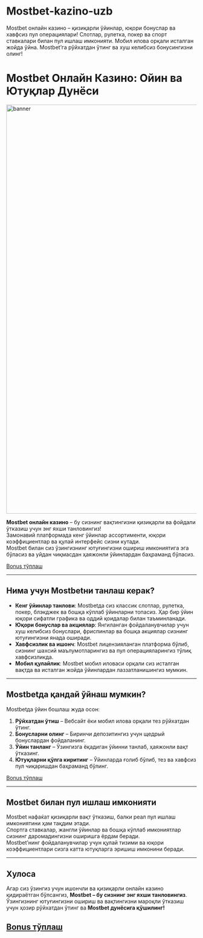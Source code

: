 # Mostbet-kazino-uzb
Mostbet онлайн казино – қизиқарли ўйинлар, юқори бонуслар ва хавфсиз пул операциялари! Слотлар, рулетка, покер ва спорт ставкалари билан пул ишлаш имконияти. Мобил илова орқали исталган жойда ўйна. Mostbet’га рўйхатдан ўтинг ва хуш келибсиз бонусингизни олинг!

# Mostbet Онлайн Казино: Ойин ва Ютуқлар Дунёси
<img width="1080" height="1080" alt="banner" src="https://github.com/user-attachments/assets/406207c8-c132-4e01-a51f-7f0ace8021d6" />


**Mostbet онлайн казино** – бу сизнинг вақтингизни қизиқарли ва фойдали ўтказиш учун энг яхши танловингиз!  
Замонавий платформада кенг ўйинлар ассортименти, юқори коэффициентлар ва қулай интерфейс сизни кутади.  
Mostbet билан сиз ўзингизнинг ютуғингизни ошириш имкониятига эга бўласиз ва уйдан чиқмасдан ҳаяжонли ўйинлардан баҳраманд бўласиз.

[Bonus тўплаш](https://xf38lo22j1y0ihymst.com/tsQF?sub1=r1)

---

## Нима учун Mostbetни танлаш керак?

- **Кенг ўйинлар танлови**: Mostbetда сиз классик слотлар, рулетка, покер, блэкджек ва бошқа кўплаб ўйинларни топасиз. Ҳар бир ўйин юқори сифатли графика ва оддий қоидалар билан таъминланади.  
- **Юқори бонуслар ва акциялар**: Янгиланган фойдаланувчилар учун хуш келибсиз бонуслари, фриспинлар ва бошқа акциялар сизнинг ютуғингизни янада оширади.  
- **Хавфсизлик ва ишонч**: Mostbet лицензияланган платформа бўлиб, сизнинг шахсий маълумотларингиз ва пул операцияларингиз тўлиқ хавфсизликда.  
- **Мобил қулайлик**: Mostbet мобил иловаси орқали сиз исталган вақтда ва исталган жойда ўйинлардан лаззатланишингиз мумкин.  

---

## Mostbetда қандай ўйнаш мумкин?

Mostbetда ўйин бошлаш жуда осон:

1. **Рўйхатдан ўтиш** – Вебсайт ёки мобил илова орқали тез рўйхатдан ўтинг.  
2. **Бонусларни олинг** – Биринчи депозитингиз учун щедрый бонуслардан фойдаланинг.  
3. **Ўйин танланг** – Ўзингизга ёқадиган ўйинни танлаб, ҳаяжонли вақт ўтказинг.  
4. **Ютуқларни қўлга киритинг** – Ўйинларда ғолиб бўлиб, тез ва хавфсиз пул чиқаришдан баҳраманд бўлинг.  

[Bonus тўплаш](https://xf38lo22j1y0ihymst.com/tsQF?sub1=r1)

---

## Mostbet билан пул ишлаш имконияти

Mostbet нафаќат қизиқарли вақт ўтказиш, балки реал пул ишлаш имкониятини ҳам тақдим этади.  
Спортга ставкалар, жангли ўйинлар ва бошқа кўплаб имкониятлар сизнинг даромадингизни оширишга ёрдам беради.  
Mostbet’нинг фойдаланувчилар учун қулай тизими ва юқори коэффициентлари сизга катта ютуқларга эришиш имконини беради.

---

## Хулоса

Агар сиз ўзингиз учун ишончли ва қизиқарли онлайн казино қидираётган бўлсангиз, **Mostbet – бу сизнинг энг яхши танловингиз**.  
Ўзингизнинг ютуғингизни ошириш ва вақтингизни мароқли ўтказиш учун ҳозир рўйхатдан ўтинг ва **Mostbet дунёсига қўшилинг!**

[Bonus тўплаш](https://xf38lo22j1y0ihymst.com/tsQF?sub1=r1)
---
